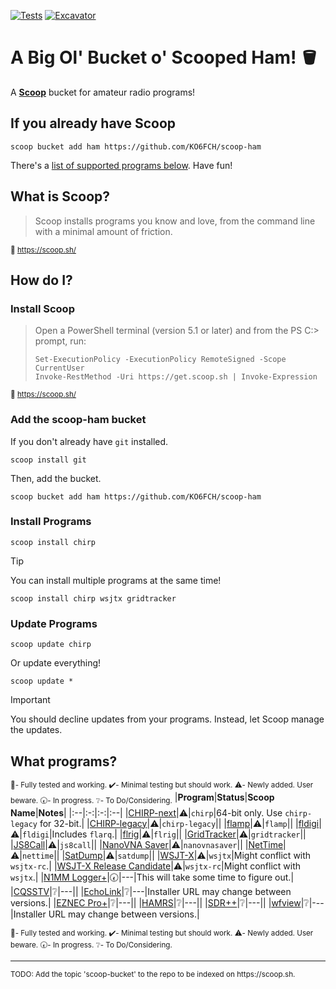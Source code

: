 [![Tests](https://github.com/KO6FCH/scoop-ham/actions/workflows/ci.yml/badge.svg)](https://github.com/KO6FCH/scoop-ham/actions/workflows/ci.yml) [![Excavator](https://github.com/KO6FCH/scoop-ham/actions/workflows/excavator.yml/badge.svg)](https://github.com/KO6FCH/scoop-ham/actions/workflows/excavator.yml)
# A Big Ol' Bucket o' Scooped Ham! 🪣
A **[Scoop](https://scoop.sh/)** bucket for amateur radio programs!
## If you already have Scoop
```pwsh
scoop bucket add ham https://github.com/KO6FCH/scoop-ham
```
There's a [list of supported programs below](#scoop-ham.programs). Have fun!
## What is Scoop?
> Scoop installs programs you know and love, from the command line with a minimal amount of friction.

<sup>:link: https://scoop.sh/</sup>
## How do I?
### Install Scoop
> Open a PowerShell terminal (version 5.1 or later) and from the PS C:\> prompt, run:
> ```pwsh
> Set-ExecutionPolicy -ExecutionPolicy RemoteSigned -Scope CurrentUser
> Invoke-RestMethod -Uri https://get.scoop.sh | Invoke-Expression
> ```
<sup>:link: https://scoop.sh/</sup>
### Add the **scoop-ham** bucket
If you don't already have `git` installed.
```pwsh
scoop install git
```
Then, add the bucket.
```pwsh
scoop bucket add ham https://github.com/KO6FCH/scoop-ham
```
### Install Programs
```pwsh
scoop install chirp
```
> [!TIP]
> You can install multiple programs at the same time!
>
> `scoop install chirp wsjtx gridtracker`

### Update Programs
```pwsh
scoop update chirp
```
Or update everything!    
```pwsh
scoop update *
```
> [!IMPORTANT]
> You should decline updates from your programs. Instead, let Scoop manage the updates.
## <a name="scoop-ham.programs">What programs?</a>
<sub>:100:- Fully tested and working. :heavy_check_mark:- Minimal testing but should work. :warning:- Newly added. User beware. :clock730:- In progress. :grey_question:- To Do/Considering.</sub>
|**Program**|**Status**|**Scoop Name**|**Notes**|
|:--|:-:|:-:|:--|
|[CHIRP-next](https://chirpmyradio.com/)|:warning:|`chirp`|64-bit only. Use `chirp-legacy` for 32-bit.|
|[CHIRP-legacy](https://chirpmyradio.com/)|:warning:|`chirp-legacy`||
|[flamp](http://www.w1hkj.com/)|:warning:|`flamp`||
|[fldigi](http://www.w1hkj.com/)|:warning:|`fldigi`|Includes `flarq`.|
|[flrig](http://www.w1hkj.com/)|:warning:|`flrig`||
|[GridTracker](https://gridtracker.org)|:warning:|`gridtracker`||
|[JS8Call](http://js8call.com/)|:warning:|`js8call`||
|[NanoVNA Saver](https://github.com/NanoVNA-Saver/nanovna-saver)|:warning:|`nanovnasaver`||
|[NetTime](https://www.timesynctool.com/)|:warning:|`nettime`||
|[SatDump](https://www.satdump.org/)|:warning:|`satdump`||
|[WSJT-X](https://wsjt.sourceforge.io/wsjtx.html)|:warning:|`wsjtx`|Might conflict with `wsjtx-rc`.|
|[WSJT-X Release Candidate](https://wsjt.sourceforge.io/wsjtx.html)|:warning:|`wsjtx-rc`|Might conflict with `wsjtx`.|
|[N1MM Logger+](https://n1mmwp.hamdocs.com/)|:clock730:|---|This will take some time to figure out.|
|[CQSSTV](https://www.cqsstv.com/)|:grey_question:|---||
|[EchoLink](https://www.echolink.org/)|:grey_question:|---|Installer URL may change between versions.|
|[EZNEC Pro+](https://www.eznec.com/)|:grey_question:|---||
|[HAMRS](https://hamrs.app/)|:grey_question:|---||
|[SDR++](https://www.sdrpp.org/)|:grey_question:|---||
|[wfview](https://wfview.org/)|:grey_question:|---|Installer URL may change between versions.|

<sup>:100:- Fully tested and working. :heavy_check_mark:- Minimal testing but should work. :warning:- Newly added. User beware. :clock730:- In progress. :grey_question:- To Do/Considering.</sup>
<hr/>
<sub>TODO: Add the topic 'scoop-bucket' to the repo to be indexed on https://scoop.sh.</sub>
